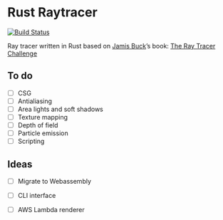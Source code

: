 # Rust Raytracer

[![Build Status](https://travis-ci.org/undo76/raytracer-rust.svg?branch=master)](https://travis-ci.org/undo76/raytracer-rust)

Ray tracer written in Rust based on [Jamis Buck](https://twitter.com/jamis)’s book: [The Ray Tracer Challenge](https://pragprog.com/book/jbtracer/the-ray-tracer-challenge)

## To do
- [ ] CSG 
- [ ] Antialiasing
- [ ] Area lights and soft shadows
- [ ] Texture mapping
- [ ] Depth of field
- [ ] Particle emission
- [ ] Scripting

## Ideas
- [ ] Migrate to Webassembly
- [ ] CLI interface
- [ ] AWS Lambda renderer

